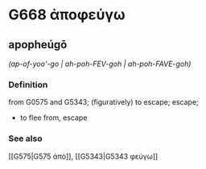 # G668 ἀποφεύγω

## apopheúgō

_(ap-of-yoo'-go | ah-poh-FEV-goh | ah-poh-FAVE-goh)_

### Definition

from G0575 and G5343; (figuratively) to escape; escape; 

- to flee from, escape

### See also

[[G575|G575 ἀπό]], [[G5343|G5343 φεύγω]]
